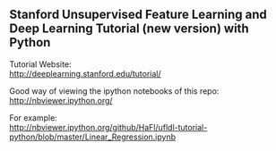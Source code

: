 ## Stanford Unsupervised Feature Learning and Deep Learning Tutorial (new version) with Python
Tutorial Website:<br>
http://deeplearning.stanford.edu/tutorial/

Good way of viewing the ipython notebooks of this repo:<br>
http://nbviewer.ipython.org/

For example:<br>
http://nbviewer.ipython.org/github/HaFl/ufldl-tutorial-python/blob/master/Linear_Regression.ipynb
